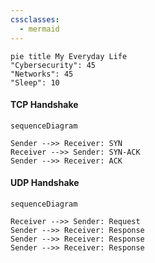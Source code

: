 ```yaml
---
cssclasses:
  - mermaid
---
```



```mermaid
pie title My Everyday Life
"Cybersecurity": 45
"Networks": 45
"Sleep": 10
```


#### TCP Handshake
```mermaid
sequenceDiagram

Sender -->> Receiver: SYN
Receiver -->> Sender: SYN-ACK
Sender -->> Receiver: ACK
```

#### UDP Handshake
```mermaid
sequenceDiagram

Receiver -->> Sender: Request
Sender -->> Receiver: Response
Sender -->> Receiver: Response
Sender -->> Receiver: Response
```


